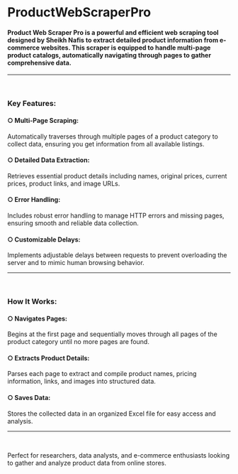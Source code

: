 <div>
  <h1>ProductWebScraperPro</h1>
  <h4>Product Web Scraper Pro is a powerful and efficient web scraping tool designed by Sheikh Nafis to extract detailed product information from e-commerce websites. This scraper is equipped to handle multi-page product catalogs, automatically navigating through pages to gather comprehensive data.</h4>
</div>
<hr><br>

### Key Features:

<h4>○ Multi-Page Scraping:</h4> <p>Automatically traverses through multiple pages of a product category to collect data, ensuring you get information from all available listings.</p>
  
<h4>○ Detailed Data Extraction:</h4> <p>Retrieves essential product details including names, original prices, current prices, product links, and image URLs.</p>

<h4>○ Error Handling:</h4> <p>Includes robust error handling to manage HTTP errors and missing pages, ensuring smooth and reliable data collection.</p>

<h4>○ Customizable Delays:</h4> <p>Implements adjustable delays between requests to prevent overloading the server and to mimic human browsing behavior.</p><hr><br>

### How It Works:

<h4>○ Navigates Pages:</h4> <p>Begins at the first page and sequentially moves through all pages of the product category until no more pages are found.</p>
  
<h4>○ Extracts Product Details:</h4> <p>Parses each page to extract and compile product names, pricing information, links, and images into structured data.</p>

<h4>○ Saves Data:</h4> <p>Stores the collected data in an organized Excel file for easy access and analysis.</p><hr><br>

<p>Perfect for researchers, data analysts, and e-commerce enthusiasts looking to gather and analyze product data from online stores.</p>
